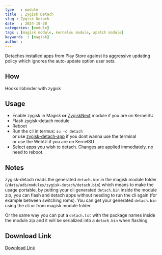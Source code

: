 ```yaml
---
type   : module
title  : Zygisk Detach
slug : Zygisk Detach
date   : 2024-10-30
categories: [module]
tags : [magisk module, kernelsu module, apatch module]
keywords  : [magisk]
author : 
---
```


Detaches installed apps from Play Store against its aggressive updating policy which ignores the auto-update option user sets.

## How
Hooks libbinder with zygisk

## Usage
* Enable zygisk in Magisk **or** [ZygiskNext](https://github.com/Dr-TSNG/ZygiskNext) module if you are on KernelSU
* Flash zygisk-detach module
* Reboot
* Run the cli in termux: `su -c detach`  
	or use [zygisk-detach-app](https://github.com/j-hc/zygisk-detach-app) if you dont wanna use the terminal  
	or use the WebUI if you are on KernelSU
* Select apps you wish to detach. Changes are applied immediately, no need to reboot.

## Notes
zygisk-detach reads the generated `detach.bin` in the magisk module folder (`/data/adb/modules/zygisk-detach/detach.bin`) which means to make the usage portable, by putting your cli generated `detach.bin` inside the module zip, you can flash and detach apps without needing to run the cli again (for example between switching roms). You can get your generated `detach.bin` using the cli or from magisk module folder.  

Or the same way you can put a `detach.txt` with the package names inside the module zip and it will be serialized into a `detach.bin` when flashing

## Download Link 
[Download Link](https://github.com/j-hc/zygisk-detach/releases/latest)


